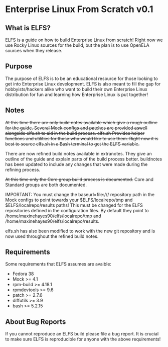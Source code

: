 # Enterprise Linux From Scratch v0.1

## What is ELFS?
ELFS is a guide on how to build Enterprise Linux from scratch! Right now we use Rocky Linux sources for the build, but the plan is to use OpenELA sources when they release.

## Purpose
The purpose of ELFS is to be an educational resource for those looking to get into Enterprise Linux development. ELFS is also meant to fill the gap for hobbyists/hackers alike who want to build their own Enterprise Linux distribution for fun and learning how Enterprise Linux is put together!

## Notes
~~At this time there are only build notes available which give a rough outline for the guide. Several Mock configs and patches are provided aswell alongside elfs.sh to aid in the build process. elfs.sh Provides helper functions and utilities for those who would like to use them. Right now it is best to source elfs.sh in a Bash terminal to get the ELFS variable.~~

There are now refined build notes available in extranotes. They give an outline of the guide and explain parts of the build process better. buildnotes has been updated to include any changes that were made during the refining process.

~~At this time only the Core group build process is documented.~~
Core and Standard groups are both documented.

IMPORTANT: You must change the baseurl=file:/// repository path in the Mock configs to point towards your $ELFS/localrepo/tmp and $ELFS/localrepo/results paths! This must be changed for the ELFS repositories defined in the configuration files. By default they point to /home/maxinehayes90/elfs/localrepo/tmp and /home/maxinehayes90/elfs/localrepo/results.

elfs.sh has also been modified to work with the new git repository and is now used throughout the refined build notes.

## Requirements
Some requirements that ELFS assumes are avaible:
- Fedora 38
- Mock >= 4.1
- rpm-build >= 4.18.1
- rpmdevtools >= 9.6
- patch >= 2.7.6
- diffutils >= 3.9
- bash >= 5.2.15

## About Bug Reports
If you cannot reproduce an ELFS build please file a bug report. It is crucial to make sure ELFS is reproducible for anyone with the above requirements!
